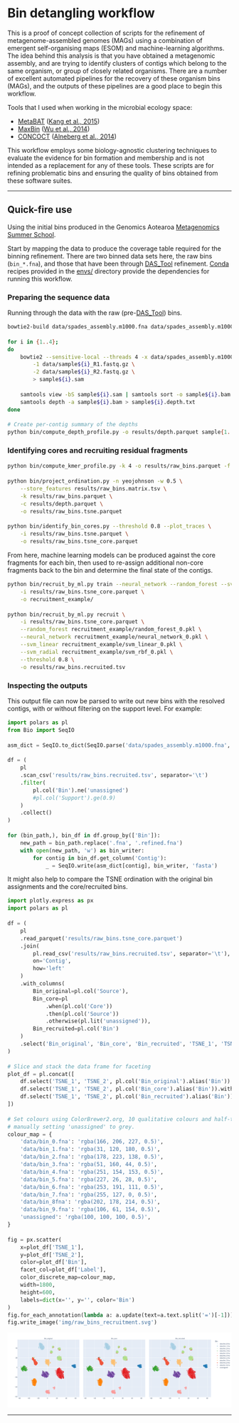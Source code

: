 # Bin detangling workflow

This is a proof of concept collection of scripts for the refinement of metagenome-assembled genomes (MAGs) using a combination of emergent self-organising maps (ESOM) and machine-learning algorithms. The idea behind this analysis is that you have obtained a metagenomic assembly, and are trying to identify clusters of contigs which belong to the same organism, or group of closely related organisms. There are a number of excellent automated pipelines for the recovery of these organism bins (MAGs), and the outputs of these pipelines are a good place to begin this workflow.

Tools that I used when working in the microbial ecology space:

* [MetaBAT](https://bitbucket.org/berkeleylab/metabat) ([Kang et al., 2015](https://peerj.com/articles/1165/))
* [MaxBin](https://sourceforge.net/projects/maxbin/) ([Wu et al., 2014](https://microbiomejournal.biomedcentral.com/articles/10.1186/2049-2618-2-26))
* [CONCOCT](https://github.com/BinPro/CONCOCT) ([Alneberg et al., 2014](https://www.ncbi.nlm.nih.gov/pubmed/25218180))

This workflow employs some biology-agnostic clustering techniques to evaluate the evidence for bin formation and membership and is not intended as a replacement for any of these tools. These scripts are for refining problematic bins and ensuring the quality of bins obtained from these software suites.

---

## Quick-fire use

Using the initial bins produced in the Genomics Aotearoa [Metagenomics Summer School](https://genomicsaotearoa.github.io/metagenomics_summer_school/).

Start by mapping the data to produce the coverage table required for the binning refinement. There are two binned data sets here, the raw bins (`bin_*.fna`), and those that have been through [DAS_Tool](https://github.com/cmks/DAS_Tool) refinement. [Conda](https://anaconda.org/) recipes provided in the [envs/](./envs) directory provide the dependencies for running this workflow.

### Preparing the sequence data

Running through the data with the raw (pre-[DAS_Tool](https://github.com/cmks/DAS_Tool)) bins.

```bash
bowtie2-build data/spades_assembly.m1000.fna data/spades_assembly.m1000

for i in {1..4};
do
    bowtie2 --sensitive-local --threads 4 -x data/spades_assembly.m1000 \
        -1 data/sample${i}_R1.fastq.gz \
        -2 data/sample${i}_R2.fastq.gz \
        > sample${i}.sam

    samtools view -bS sample${i}.sam | samtools sort -o sample${i}.bam
    samtools depth -a sample${i}.bam > sample${i}.depth.txt
done

# Create per-contig summary of the depths
python bin/compute_depth_profile.py -o results/depth.parquet sample{1..4}.depth.txt
```

### Identifying cores and recruiting residual fragments

```bash
python bin/compute_kmer_profile.py -k 4 -o results/raw_bins.parquet -f results/raw_bins.fna -t 4 data/bin_*.fna

python bin/project_ordination.py -n yeojohnson -w 0.5 \
    --store_features results/raw_bins.matrix.tsv \
    -k results/raw_bins.parquet \
    -c results/depth.parquet \
    -o results/raw_bins.tsne.parquet

python bin/identify_bin_cores.py --threshold 0.8 --plot_traces \
    -i results/raw_bins.tsne.parquet \
    -o results/raw_bins.tsne_core.parquet
```

From here, machine learning models can be produced against the core fragments for each bin, then used to re-assign additional non-core fragments back to the bin and determine the final state of the contigs.

```bash
python bin/recruit_by_ml.py train --neural_network --random_forest --svm_linear --svm_radial \
    -i results/raw_bins.tsne_core.parquet \
    -o recruitment_example/

python bin/recruit_by_ml.py recruit \
    -i results/raw_bins.tsne_core.parquet \
    --random_forest recruitment_example/random_forest_0.pkl \
    --neural_network recruitment_example/neural_network_0.pkl \
    --svm_linear recruitment_example/svm_linear_0.pkl \
    --svm_radial recruitment_example/svm_rbf_0.pkl \
    --threshold 0.8 \
    -o results/raw_bins.recruited.tsv
```

### Inspecting the outputs

This output file can now be parsed to write out new bins with the resolved contigs, with or without filtering on the support level. For example:

```python
import polars as pl
from Bio import SeqIO

asm_dict = SeqIO.to_dict(SeqIO.parse('data/spades_assembly.m1000.fna', 'fasta'))

df = (
    pl
    .scan_csv('results/raw_bins.recruited.tsv', separator='\t')
    .filter(
        pl.col('Bin').ne('unassigned')
        #pl.col('Support').ge(0.9)
    )
    .collect()
)

for (bin_path,), bin_df in df.group_by(['Bin']):
    new_path = bin_path.replace('.fna', '.refined.fna')
    with open(new_path, 'w') as bin_writer:
        for contig in bin_df.get_column('Contig'):
            _ = SeqIO.write(asm_dict[contig], bin_writer, 'fasta')
```

It might also help to compare the TSNE ordination with the original bin assignments and the core/recruited bins.

```python
import plotly.express as px
import polars as pl

df = (
    pl
    .read_parquet('results/raw_bins.tsne_core.parquet')
    .join(
        pl.read_csv('results/raw_bins.recruited.tsv', separator='\t'),
        on='Contig',
        how='left'
    )
    .with_columns(
        Bin_original=pl.col('Source'),
        Bin_core=pl
            .when(pl.col('Core'))
            .then(pl.col('Source'))
            .otherwise(pl.lit('unassigned')),
        Bin_recruited=pl.col('Bin')
    )
    .select('Bin_original', 'Bin_core', 'Bin_recruited', 'TSNE_1', 'TSNE_2')
)

# Slice and stack the data frame for faceting
plot_df = pl.concat([
    df.select('TSNE_1', 'TSNE_2', pl.col('Bin_original').alias('Bin')).with_columns(Label=pl.lit('Bin_original')),
    df.select('TSNE_1', 'TSNE_2', pl.col('Bin_core').alias('Bin')).with_columns(Label=pl.lit('Bin_core')),
    df.select('TSNE_1', 'TSNE_2', pl.col('Bin_recruited').alias('Bin')).with_columns(Label=pl.lit('Bin_recruited')),
])

# Set colours using ColorBrewer2.org, 10 qualitative colours and half-transparency,
# manually setting 'unassigned' to grey.
colour_map = {
    'data/bin_0.fna': 'rgba(166, 206, 227, 0.5)',
    'data/bin_1.fna': 'rgba(31, 120, 180, 0.5)',
    'data/bin_2.fna': 'rgba(178, 223, 138, 0.5)',
    'data/bin_3.fna': 'rgba(51, 160, 44, 0.5)',
    'data/bin_4.fna': 'rgba(251, 154, 153, 0.5)',
    'data/bin_5.fna': 'rgba(227, 26, 28, 0.5)',
    'data/bin_6.fna': 'rgba(253, 191, 111, 0.5)',
    'data/bin_7.fna': 'rgba(255, 127, 0, 0.5)',
    'data/bin_8fna': 'rgba(202, 178, 214, 0.5)',
    'data/bin_9.fna': 'rgba(106, 61, 154, 0.5)',
    'unassigned': 'rgba(100, 100, 100, 0.5)',
}

fig = px.scatter(
    x=plot_df['TSNE_1'],
    y=plot_df['TSNE_2'],
    color=plot_df['Bin'],
    facet_col=plot_df['Label'],
    color_discrete_map=colour_map,
    width=1800,
    height=600,
    labels=dict(x='', y='', color='Bin')
)
fig.for_each_annotation(lambda a: a.update(text=a.text.split('=')[-1]))
fig.write_image('img/raw_bins_recruitment.svg')

```

![Raw bins, core bins, and bins following trained recruitment](img/raw_bins_recruitment.svg)

---
